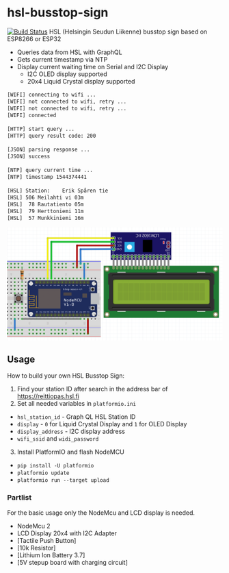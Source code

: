 # hsl-busstop-sign
[![Build Status](https://travis-ci.com/stetro/hsl-busstop-sign.svg?branch=master)](https://travis-ci.com/stetro/hsl-busstop-sign)
HSL (Helsingin Seudun Liikenne) busstop sign based on ESP8266 or ESP32

  - Queries data from HSL with GraphQL
  - Gets current timestamp via NTP
  - Display current waiting time on Serial and I2C Display
    - I2C OLED display supported
    - 20x4 Liquid Crystal display supported

```
[WIFI] connecting to wifi ...
[WIFI] not connected to wifi, retry ...
[WIFI] not connected to wifi, retry ...
[WIFI] connected

[HTTP] start query ...
[HTTP] query result code: 200

[JSON] parsing response ...
[JSON] success

[NTP] query current time ...
[NTP] timestamp 1544374441

[HSL] Station:    Erik Spåren tie
[HSL] 506 Meilahti vi 03m
[HSL]  78 Rautatiento 05m
[HSL]  79 Herttoniemi 11m
[HSL]  57 Munkkiniemi 16m
```

![](hsl-busstop-sign.png)

## Usage

How to build your own HSL Busstop Sign:

1. Find your station ID after search in the address bar of https://reittiopas.hsl.fi
2. Set all needed variables in `platformio.ini`
  - `hsl_station_id` - Graph QL HSL Station ID
  - `display` - `0` for Liquid Crystal Display and `1` for OLED Display
  - `display_address` - I2C display address
  - `wifi_ssid` and `widi_password`
3. Install PlatformIO and flash NodeMCU
  - `pip install -U platformio`
  - `platformio update`
  - `platformio run --target upload`

### Partlist

For the basic usage only the NodeMcu and LCD display is needed.

* NodeMcu 2
* LCD Display 20x4 with I2C Adapter
* [Tactile Push Button]
* [10k Resistor]
* [Lithium Ion Battery 3.7]
* [5V stepup board with charging circuit]

